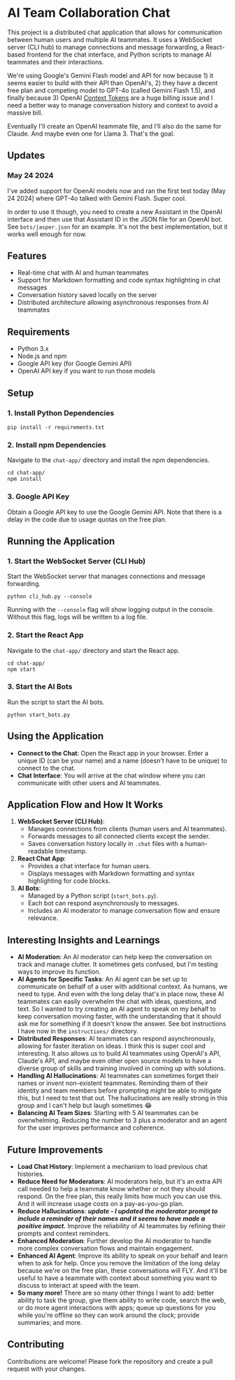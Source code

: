 # AI Team Collaboration Chat

This project is a distributed chat application that allows for communication between human users and multiple AI teammates. It uses a WebSocket server (CLI hub) to manage connections and message forwarding, a React-based frontend for the chat interface, and Python scripts to manage AI teammates and their interactions.

We're using Google's Gemini Flash model and API for now because 1) it seems easier to build with their API than OpenAI's, 2) they have a decent free plan and competing model to GPT-4o (called Gemini Flash 1.5), and finally because 3) OpenAI [Context Tokens](https://gboostlabs.com/blogs/dev-blog/openai-assistants-api-and-context-tokens) are a huge billing issue and I need a better way to manage conversation history and context to avoid a massive bill.

Eventually I'll create an OpenAI teammate file, and I'll also do the same for Claude. And maybe even one for Llama 3. That's the goal.

## Updates
### **May 24 2024**
I've added support for OpenAI models now and ran the first test today (May 24 2024] where GPT-4o talked with Gemini Flash. Super cool.

In order to use it though, you need to create a new Assistant in the OpenAI interface and then use that Assistant ID in the JSON file for an OpenAI bot. See `bots/jasper.json` for an example. It's not the best implementation, but it works well enough for now.

## Features
-   Real-time chat with AI and human teammates
-   Support for Markdown formatting and code syntax highlighting in chat messages
-   Conversation history saved locally on the server
-   Distributed architecture allowing asynchronous responses from AI teammates

## Requirements
-   Python 3.x
-   Node.js and npm
-   Google API key (for Google Gemini API)
-   OpenAI API key if you want to run those models

## Setup

### 1. Install Python Dependencies
```
pip install -r requirements.txt
```

### 2. Install npm Dependencies

Navigate to the `chat-app/` directory and install the npm dependencies.
```
cd chat-app/
npm install
```

### 3. Google API Key

Obtain a Google API key to use the Google Gemini API. Note that there is a delay in the code due to usage quotas on the free plan.

## Running the Application

### 1. Start the WebSocket Server (CLI Hub)

Start the WebSocket server that manages connections and message forwarding.
```
python cli_hub.py --console
```

Running with the `--console` flag will show logging output in the console. Without this flag, logs will be written to a log file.

### 2. Start the React App

Navigate to the `chat-app/` directory and start the React app.
```
cd chat-app/
npm start
```

### 3. Start the AI Bots

Run the script to start the AI bots.
```
python start_bots.py
```

## Using the Application

-   **Connect to the Chat**: Open the React app in your browser. Enter a unique ID (can be your name) and a name (doesn't have to be unique) to connect to the chat.
-   **Chat Interface**: You will arrive at the chat window where you can communicate with other users and AI teammates.

## Application Flow and How It Works

1.  **WebSocket Server (CLI Hub)**:
    -   Manages connections from clients (human users and AI teammates).
    -   Forwards messages to all connected clients except the sender.
    -   Saves conversation history locally in `.chat` files with a human-readable timestamp.
2.  **React Chat App**:
    -   Provides a chat interface for human users.
    -   Displays messages with Markdown formatting and syntax highlighting for code blocks.
3.  **AI Bots**:
    -   Managed by a Python script (`start_bots.py`).
    -   Each bot can respond asynchronously to messages.
    -   Includes an AI moderator to manage conversation flow and ensure relevance.

## Interesting Insights and Learnings
-   **AI Moderation**: An AI moderator can help keep the conversation on track and manage clutter. It sometimes gets confused, but I'm testing ways to improve its function.
-   **AI Agents for Specific Tasks**: An AI agent can be set up to communicate on behalf of a user with additional context. As humans, we need to type. And even with the long delay that's in place now, these AI teammates can easily overwhelm the chat with ideas, questions, and text. So I wanted to try creating an AI agent to speak on my behalf to keep conversation moving faster, with the understanding that it should ask me for something if it doesn't know the answer. See bot instructions I have now in the `instructions/` directory.
-   **Distributed Responses**: AI teammates can respond asynchronously, allowing for faster iteration on ideas. I think this is super cool and interesting. It also allows us to build AI teammates using OpenAI's API, Claude's API, and maybe even other open source models to have a diverse group of skills and training involved in coming up with solutions.
-   **Handling AI Hallucinations**: AI teammates can sometimes forget their names or invent non-existent teammates. Reminding them of their identity and team members before prompting might be able to mitigate this, but I need to test that out. The hallucinations are really strong in this group and I can't help but laugh sometimes 😂 
-   **Balancing AI Team Sizes**: Starting with 5 AI teammates can be overwhelming. Reducing the number to 3 plus a moderator and an agent for the user improves performance and coherence.

## Future Improvements
-   **Load Chat History**: Implement a mechanism to load previous chat histories.
-   **Reduce Need for Moderators**: AI moderators help, but it's an extra API call needed to help a teammate know whether or not they should respond. On the free plan, this really limits how much you can use this. And it will increase usage costs on a pay-as-you-go plan.
-   **Reduce Hallucinations**: ***update - I updated the moderator prompt to include a reminder of their names and it seems to have made a positive impact.*** Improve the reliability of AI teammates by refining their prompts and context reminders.
-   **Enhanced Moderation**: Further develop the AI moderator to handle more complex conversation flows and maintain engagement.
-   **Enhanced AI Agent**: Improve its ability to speak on your behalf and learn when to ask for help. Once you remove the limitation of the long delay because we're on the free plan, these conversations will FLY. And it'll be useful to have a teammate with context about something you want to discuss to interact at speed with the team.
-   **So many more!** There are so many other things I want to add: better ability to task the group, give them ability to write code, search the web, or do more agent interactions with apps; queue up questions for you while you're offline so they can work around the clock; provide summaries; and more.

## Contributing
Contributions are welcome! Please fork the repository and create a pull request with your changes.